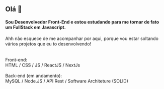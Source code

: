 ## Olá 👋
#### Sou Desenvolvedor Front-End e estou estudando para me tornar de fato um FullStack em Javascript.

Ahh não esquece de me acompanhar por aqui, porque vou estar soltando vários projetos que eu to desenvolvendo! 
<br>
<br>
<br>
Front-end:
<br>
HTML / CSS / JS / ReactJS / NextJs
<br>
<br>
Back-end (em andamento):
<br>
MySQL / Node.JS / API Rest / Software Architeture (SOLID)
<br>
<br>



